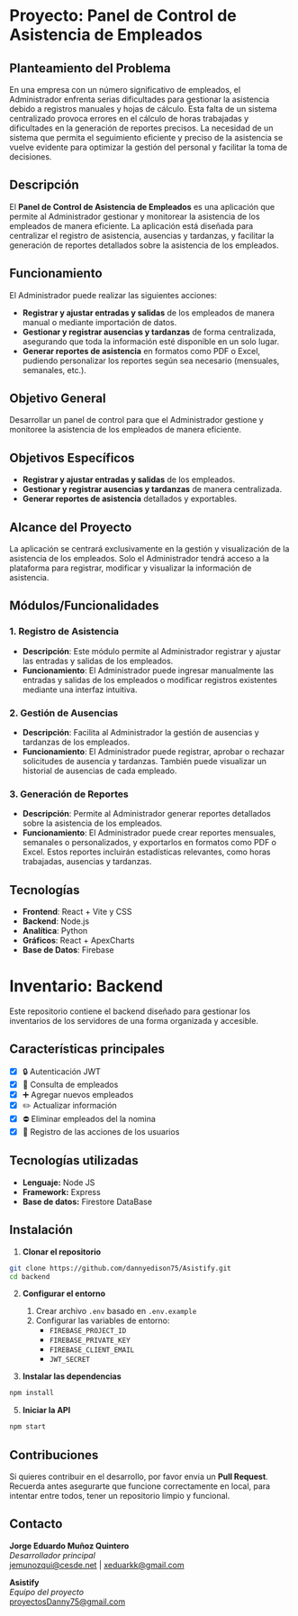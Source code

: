 # Proyecto: Panel de Control de Asistencia de Empleados

## Planteamiento del Problema

En una empresa con un número significativo de empleados, el Administrador enfrenta serias dificultades para gestionar la asistencia debido a registros manuales y hojas de cálculo. Esta falta de un sistema centralizado provoca errores en el cálculo de horas trabajadas y dificultades en la generación de reportes precisos. La necesidad de un sistema que permita el seguimiento eficiente y preciso de la asistencia se vuelve evidente para optimizar la gestión del personal y facilitar la toma de decisiones.

## Descripción

El **Panel de Control de Asistencia de Empleados** es una aplicación que permite al Administrador gestionar y monitorear la asistencia de los empleados de manera eficiente. La aplicación está diseñada para centralizar el registro de asistencia, ausencias y tardanzas, y facilitar la generación de reportes detallados sobre la asistencia de los empleados.

## Funcionamiento

El Administrador puede realizar las siguientes acciones:

- **Registrar y ajustar entradas y salidas** de los empleados de manera manual o mediante importación de datos.
- **Gestionar y registrar ausencias y tardanzas** de forma centralizada, asegurando que toda la información esté disponible en un solo lugar.
- **Generar reportes de asistencia** en formatos como PDF o Excel, pudiendo personalizar los reportes según sea necesario (mensuales, semanales, etc.).

## Objetivo General

Desarrollar un panel de control para que el Administrador gestione y monitoree la asistencia de los empleados de manera eficiente.

## Objetivos Específicos

- **Registrar y ajustar entradas y salidas** de los empleados.
- **Gestionar y registrar ausencias y tardanzas** de manera centralizada.
- **Generar reportes de asistencia** detallados y exportables.

## Alcance del Proyecto

La aplicación se centrará exclusivamente en la gestión y visualización de la asistencia de los empleados. Solo el Administrador tendrá acceso a la plataforma para registrar, modificar y visualizar la información de asistencia.

## Módulos/Funcionalidades

### 1. Registro de Asistencia

- **Descripción**: Este módulo permite al Administrador registrar y ajustar las entradas y salidas de los empleados.
- **Funcionamiento**: El Administrador puede ingresar manualmente las entradas y salidas de los empleados o modificar registros existentes mediante una interfaz intuitiva.

### 2. Gestión de Ausencias

- **Descripción**: Facilita al Administrador la gestión de ausencias y tardanzas de los empleados.
- **Funcionamiento**: El Administrador puede registrar, aprobar o rechazar solicitudes de ausencia y tardanzas. También puede visualizar un historial de ausencias de cada empleado.

### 3. Generación de Reportes

- **Descripción**: Permite al Administrador generar reportes detallados sobre la asistencia de los empleados.
- **Funcionamiento**: El Administrador puede crear reportes mensuales, semanales o personalizados, y exportarlos en formatos como PDF o Excel. Estos reportes incluirán estadísticas relevantes, como horas trabajadas, ausencias y tardanzas.

## Tecnologías

- **Frontend**: React + Vite y CSS
- **Backend**: Node.js
- **Analítica**: Python
- **Gráficos**: React + ApexCharts
- **Base de Datos**: Firebase
# Inventario: Backend

Este repositorio contiene el backend diseñado para gestionar los inventarios de los servidores de una forma organizada y accesible.

## Características principales
- [x] 🔒 Autenticación JWT
- [x] 🔎 Consulta de empleados
- [x] ➕ Agregar nuevos empleados
- [x]  ✏️ Actualizar información
- [x]  ⛔ Eliminar empleados del la nomina
- [x] 👮 Registro de las acciones de los usuarios

## Tecnologías utilizadas

- **Lenguaje:** Node JS
- **Framework:** Express 
- **Base de datos:** Firestore DataBase

## Instalación

 1. **Clonar el repositorio**
```bash
git clone https://github.com/dannyedison75/Asistify.git
cd backend
```

2. **Configurar el entorno**
   1. Crear archivo ``.env`` basado en ``.env.example``
   2. Configurar las variables de entorno:
      - ``FIREBASE_PROJECT_ID``
      - ``FIREBASE_PRIVATE_KEY``
      - ``FIREBASE_CLIENT_EMAIL``
      - ``JWT_SECRET``


3. **Instalar las dependencias**
```bash
npm install 
```
5. **Iniciar la API**
```bash
npm start
```
## Contribuciones
Si quieres contribuir en el desarrollo, por favor envia un **Pull Request**. Recuerda antes asegurarte que funcione correctamente en local, para intentar entre todos, tener un repositorio limpio y funcional.

## Contacto

**Jorge Eduardo Muñoz Quintero**\
*Desarrollador principal*\
jemunozqui@cesde.net | xeduarkk@gmail.com

**Asistify**\
*Equipo del proyecto*\
proyectosDanny75@gmail.com

